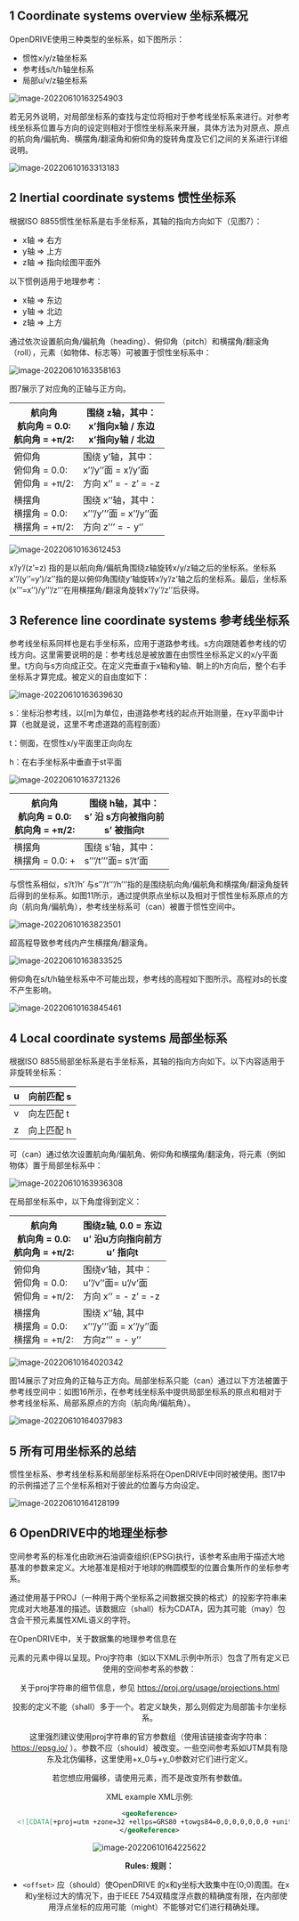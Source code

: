 ## 1 Coordinate systems overview 坐标系概况

OpenDRIVE使用三种类型的坐标系，如下图所示：

- 惯性x/y/z轴坐标系
- 参考线s/t/h轴坐标系
- 局部u/v/z轴坐标系

![image-20220610163254903](https://www.lovebetterworld.com:8443/uploads/2022/06/10/62a3014591690.png)

若无另外说明，对局部坐标系的查找与定位将相对于参考线坐标系来进行。对参考线坐标系位置与方向的设定则相对于惯性坐标系来开展，具体方法为对原点、原点的航向角/偏航角、横摆角/翻滚角和俯仰角的旋转角度及它们之间的关系进行详细说明。

![image-20220610163313183](https://www.lovebetterworld.com:8443/uploads/2022/06/10/62a30157d50ce.png)

## 2 Inertial coordinate systems 惯性坐标系

根据ISO 8855惯性坐标系是右手坐标系，其轴的指向方向如下（见图7）：

- x轴 ⇒ 右方
- y轴 ⇒ 上方
- z轴 ⇒ 指向绘图平面外

以下惯例适用于地理参考：

- x轴 ⇒ 东边
- y轴 ⇒ 北边
- z轴 ⇒ 上方

通过依次设置航向角/偏航角（heading）、俯仰角（pitch）和横摆角/翻滚角（roll），元素（如物体、标志等）可被置于惯性坐标系中：

![image-20220610163358163](https://www.lovebetterworld.com:8443/uploads/2022/06/10/62a30184cb20b.png)

图7展示了对应角的正轴与正方向。

| 航向角<br/>航向角 = 0.0:<br/>航向角 = +π/2: | 围绕 z轴，其中：<br/>x’指向x轴 / 东边<br/>x’指向y轴 / 北边   |
| ------------------------------------------- | ------------------------------------------------------------ |
| 俯仰角<br/>俯仰角 = 0.0:<br/>俯仰角 = +π/2: | 围绕 y’轴，其中：<br/>x’’/y’’面 = x’/y’面<br/>方向 x’’ = - z’ = -z |
| 横摆角<br/>横摆角 = 0.0:<br/>横摆角 = +π/2: | 围绕 x’’轴，其中：<br/>x’’’/y’’’面 = x’’/y’’面<br/>方向 z’’’ = - y’’ |

![image-20220610163612453](https://www.lovebetterworld.com:8443/uploads/2022/06/10/62a3020b18665.png)

x’/y’/(z’=z) 指的是以航向角/偏航角围绕z轴旋转x/y/z轴之后的坐标系。坐标系x’’/(y’’=y’)/z’’指的是以俯仰角围绕y’轴旋转x’/y’/z’轴之后的坐标系。最后，坐标系(x’’’=x’’)/y’’’/z’’’在用横摆角/翻滚角旋转x’’/y’’/z’’后获得。

## 3 Reference line coordinate systems 参考线坐标系

参考线坐标系同样也是右手坐标系，应用于道路参考线。s方向跟随着参考线的切线方向。这里需要说明的是：参考线总是被放置在由惯性坐标系定义的x/y平面里。t方向与s方向成正交。在定义完垂直于x轴和y轴、朝上的h方向后，整个右手坐标系才算完成。被定义的自由度如下：

![image-20220610163639630](https://www.lovebetterworld.com:8443/uploads/2022/06/10/62a302264512c.png)

s：坐标沿参考线，以[m]为单位，由道路参考线的起点开始测量，在xy平面中计算（也就是说，这里不考虑道路的高程剖面）

t：侧面，在惯性x/y平面里正向向左

h：在右手坐标系中垂直于st平面

![image-20220610163721326](https://www.lovebetterworld.com:8443/uploads/2022/06/10/62a3024fe3e99.png)

| 航向角<br/>航向角 = 0.0:<br/>航向角 = +π/2: | 围绕 h轴，其中：<br/>s’ 沿 s方向被指向前<br/>s’ 被指向t |
| ------------------------------------------- | ------------------------------------------------------- |
| 横摆角<br/>横摆角 = 0.0: +                  | 围绕 s’轴，其中：<br/>s’’’/t’’’面= s’/t’面              |

与惯性系相似，s’/t’/h’ 与s’’’/t’’’/h’’’指的是围绕航向角/偏航角和横摆角/翻滚角旋转后得到的坐标系。如图11所示，通过提供原点坐标以及相对于惯性坐标系原点的方向（航向角/偏航角），参考线坐标系可（can）被置于惯性空间中。

![image-20220610163823501](https://www.lovebetterworld.com:8443/uploads/2022/06/10/62a3028e28aec.png)

超高程导致参考线内产生横摆角/翻滚角。

![image-20220610163833525](https://www.lovebetterworld.com:8443/uploads/2022/06/10/62a302982cc1b.png)

俯仰角在s/t/h轴坐标系中不可能出现，参考线的高程如下图所示。高程对s的长度不产生影响。

![image-20220610163845461](https://www.lovebetterworld.com:8443/uploads/2022/06/10/62a302a40dad1.png)

## 4 Local coordinate systems 局部坐标系

根据ISO 8855局部坐标系是右手坐标系，其轴的指向方向如下。以下内容适用于非旋转坐标系：

| u    | 向前匹配 s |
| ---- | ---------- |
| v    | 向左匹配 t |
| z    | 向上匹配 h |

可（can）通过依次设置航向角/偏航角、俯仰角和横摆角/翻滚角，将元素（例如物体）置于局部坐标系中：

![image-20220610163936308](https://www.lovebetterworld.com:8443/uploads/2022/06/10/62a302d6e655f.png)

在局部坐标系中，以下角度得到定义：

| 航向角<br/>航向角 = 0.0:<br/>航向角 = +π/2: | 围绕z轴, 0.0 = 东边<br/>u’ 沿u方向指向前方<br/>u’ 指向t      |
| ------------------------------------------- | ------------------------------------------------------------ |
| 俯仰角<br/>俯仰角 = 0.0:<br/>俯仰角 = +π/2: | 围绕v’轴，其中：<br/>u’’/v’’面= u’/v’面<br/>方向 x’’ = - z’ = -z |
| 横摆角<br/>横摆角 = 0.0:<br/>横摆角 = +π/2: | 围绕 x’’轴, 其中<br/>x’’’/y’’’面 = x’’/y’’面<br/>方向z’’’ = - y’’ |

![image-20220610164020342](https://www.lovebetterworld.com:8443/uploads/2022/06/10/62a30302ee358.png)

图14展示了对应角的正轴与正方向。局部坐标系只能（can）通过以下方法被置于参考线空间中：如图16所示，在参考线坐标系中提供局部坐标系的原点和相对于参考线坐标系、局部系原点的方向（航向角/偏航角）。

![image-20220610164037983](https://www.lovebetterworld.com:8443/uploads/2022/06/10/62a3031574aa0.png)

## 5 所有可用坐标系的总结

惯性坐标系、参考线坐标系和局部坐标系将在OpenDRIVE中同时被使用。图17中的示例描述了三个坐标系相对于彼此的位置与方向设定。

![image-20220610164128199](https://www.lovebetterworld.com:8443/uploads/2022/06/10/62a30346cb67c.png)

## 6 OpenDRIVE中的地理坐标参

空间参考系的标准化由欧洲石油调查组织(EPSG)执行，该参考系由用于描述大地基准的参数来定义。大地基准是相对于地球的椭圆模型的位置合集所作的坐标参考系。

通过使用基于PROJ（一种用于两个坐标系之间数据交换的格式）的投影字符串来完成对大地基准的描述。该数据应（shall）标为CDATA，因为其可能（may）包含会干预元素属性XML语义的字符。

在OpenDRIVE中，关于数据集的地理参考信息在<header>元素的<geoReference>元素中得以呈现。Proj字符串（如以下XML示例中所示）包含了所有定义已使用的空间参考系的参数：

关于proj字符串的细节信息，参见 https://proj.org/usage/projections.html

投影的定义不能（shall）多于一个。若定义缺失，那么则假定为局部笛卡尔坐标系。

这里强烈建议使用proj字符串的官方参数组（使用该链接查询字符串： https://epsg.io/ ）。参数不应（should）被改变。一些空间参考系如UTM具有隐东及北伪偏移，这里使用+x_0与+y_0参数对它们进行定义。

若您想应用偏移，请使用<offset>元素，而不是改变所有参数值。

XML example XML示例:

```xml
<geoReference>
  <![CDATA[+proj=utm +zone=32 +ellps=GRS80 +towgs84=0,0,0,0,0,0,0 +units=m +no_defs]]>
</geoReference>
```

![image-20220610164225622](https://www.lovebetterworld.com:8443/uploads/2022/06/10/62a3038053ec4.png)

**Rules: 规则：**

- `<offset>` 应（should）使OpenDRIVE 的x和y坐标大致集中在(0;0)周围。在x和y坐标过大的情况下，由于IEEE 754双精度浮点数的精确度有限，在内部使用浮点坐标的应用可能（might）不能够对它们进行精确处理。